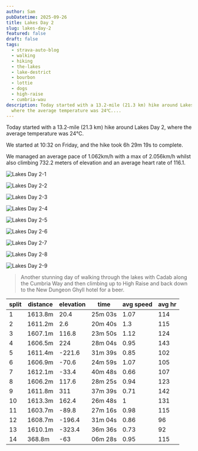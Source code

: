 ```yaml
---
author: Sam
pubDatetime: 2025-09-26
title: Lakes Day 2
slug: lakes-day-2
featured: false
draft: false
tags:
  - strava-auto-blog
  - walking
  - hiking
  - the-lakes
  - lake-destrict
  - bourbon
  - lottie
  - dogs
  - high-raise
  - cumbria-wau
description: Today started with a 13.2-mile (21.3 km) hike around Lakes Day 2,
  where the average temperature was 24℃....
---
```

Today started with a 13.2-mile (21.3 km) hike around Lakes Day 2, where the average temperature was 24℃.

We started at 10:32 on Friday, and the hike took 6h 29m 19s to complete.

We managed an average pace of 1.062km/h with a max of 2.056km/h whilst also climbing 732.2 meters of elevation and an average heart rate of 116.1.

![Lakes Day 2-1](https://dgtzuqphqg23d.cloudfront.net/Ygu5CcNE_wqGLaN9gw4__Z3i_emh7doQ5oUGSDyYgKI-1024x768.jpg)

![Lakes Day 2-2](https://dgtzuqphqg23d.cloudfront.net/VHnRehMUL7YHWPMFDgzb73TzOVCsXsAqpwH24rdPs4s-768x1024.jpg)

![Lakes Day 2-3](https://dgtzuqphqg23d.cloudfront.net/YkExxmKJTqDC_227_D_ojOQY5kVlh2dzENXhmIY1SFE-768x1024.jpg)

![Lakes Day 2-4](https://dgtzuqphqg23d.cloudfront.net/Cv3Yywld8e72jsFrdyd9v_5bZALX2qpk9AZpmxUeqwE-768x1024.jpg)

![Lakes Day 2-5](https://dgtzuqphqg23d.cloudfront.net/gAZ8xhJdlmC6w-692gS6TI5Ul6VIOOTzkWgQUj1n30k-1024x768.jpg)

![Lakes Day 2-6](https://dgtzuqphqg23d.cloudfront.net/zyH3CIM5iZPJKt_VZZzEcl8N7uuINiZ4-CCWy7Kt4m0-768x1024.jpg)

![Lakes Day 2-7](https://dgtzuqphqg23d.cloudfront.net/o3Z7tnWNyUG8zJJGCgfvfPOJEntDjXuWfFiScco5ATc-1024x768.jpg)

![Lakes Day 2-8](https://dgtzuqphqg23d.cloudfront.net/sPKGBIk2Pjsa1Y_g6orbvJ9gaCek9mHI_GUXSsmL3Tg-768x1024.jpg)

![Lakes Day 2-9](https://dgtzuqphqg23d.cloudfront.net/y6heceLdXgrMP1o9f_ZsBzOUZt6Rdvu5PKANX_GmswU-576x1024.jpg)

> Another stunning day of walking through the lakes with Cadab along the Cumbria Way and then climbing up to High Raise and back down to the New Dungeon Ghyll hotel for a beer.

| split | distance | elevation | time | avg speed | avg hr |
| --- | --- | --- | --- | --- | --- |
| 1   | 1613.8m | 20.4 | 25m 03s | 1.07 | 114 |
| 2   | 1611.2m | 2.6 | 20m 40s | 1.3 | 115 |
| 3   | 1607.1m | 116.8 | 23m 50s | 1.12 | 124 |
| 4   | 1606.5m | 224 | 28m 04s | 0.95 | 143 |
| 5   | 1611.4m | \-221.6 | 31m 39s | 0.85 | 102 |
| 6   | 1606.9m | \-70.6 | 24m 59s | 1.07 | 105 |
| 7   | 1612.1m | \-33.4 | 40m 48s | 0.66 | 107 |
| 8   | 1606.2m | 117.6 | 28m 25s | 0.94 | 123 |
| 9   | 1611.8m | 311 | 37m 39s | 0.71 | 142 |
| 10  | 1613.3m | 162.4 | 26m 48s | 1   | 131 |
| 11  | 1603.7m | \-89.8 | 27m 16s | 0.98 | 115 |
| 12  | 1608.7m | \-196.4 | 31m 04s | 0.86 | 96  |
| 13  | 1610.1m | \-323.4 | 36m 36s | 0.73 | 92  |
| 14  | 368.8m | \-63 | 06m 28s | 0.95 | 115 |